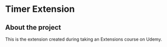 # Timer Extension

## About the project
This is the extension created during taking an Extensions course on Udemy.
